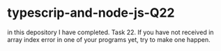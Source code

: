 # typescrip-and-node-js-Q22
in this depository I have completed. Task 22. If you have not received in array index error in one of your programs yet, try to make one happen.
